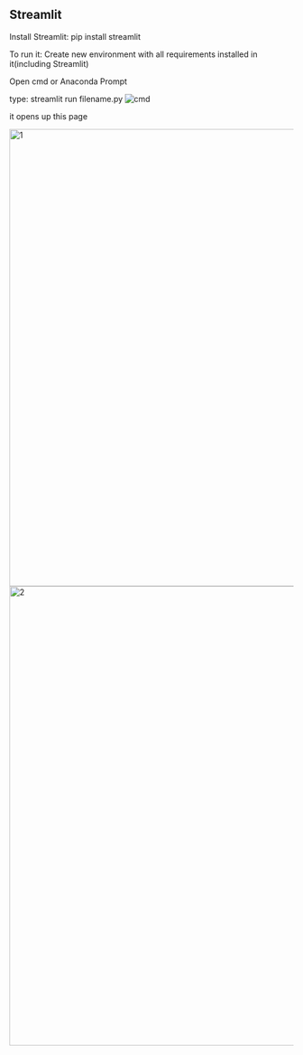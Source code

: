 ## Streamlit

Install Streamlit: pip install streamlit

To run it:
Create new environment with all requirements installed in it(including Streamlit)

Open cmd or Anaconda Prompt

type: streamlit run filename.py
![cmd](https://user-images.githubusercontent.com/29397302/84934365-d9c07900-b0f4-11ea-811f-5e24d1eef988.JPG)

it opens up this page

<img width="809" alt="1" src="https://user-images.githubusercontent.com/29397302/84934537-15f3d980-b0f5-11ea-827d-e6e8d8005dab.png">

<img width="813" alt="2" src="https://user-images.githubusercontent.com/29397302/84934565-1ee4ab00-b0f5-11ea-96a5-2479e3d58417.png">
